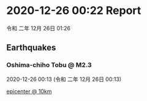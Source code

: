 # 2020-12-26 00:22 Report
令和 二年 12月 26日 01:26

## Earthquakes
### Oshima-chiho Tobu @ M2.3
2020-12-26 00:13 (令和 二年 12月 26日 00:13)
  
[epicenter @ 10km](https://www.google.com/maps/place/42°00'00%22+140°30'00%22/@42,140.5,17z/data=!3m1!4b1!4m5!3m4!1s0x0:0x0!8m2!3d42!4d140.5)
